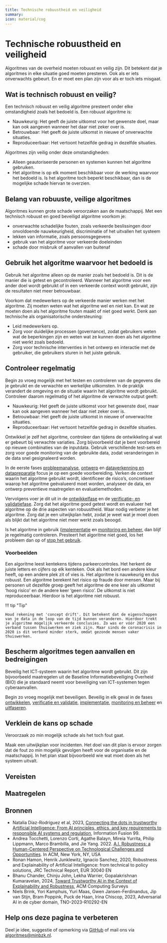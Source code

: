 ```yaml
---
title: Technische robuustheid en veiligheid
summary: 
icon: material/cog
---
```


# Technische robuustheid en veiligheid
Algoritmes van de overheid moeten robuust en veilig zijn. Dit betekent dat je algoritmes in elke situatie goed moeten presteren. Ook als er iets onverwachts gebeurt. En er moet een plan zijn voor als er toch iets misgaat.

## Wat is technisch robuust en veilig?
Een technisch robuust en veilig algoritme presteert onder elke omstandigheid zoals het bedoeld is. 
Een robuust algoritme is:

- Nauwkeurig: Het geeft de juiste uitkomst voor het gewenste doel, maar kan ook aangeven wanneer het daar niet zeker over is.
- Betrouwbaar: Het geeft de juiste uitkomst in nieuwe of onverwachte situaties.
- Reproduceerbaar: Het vertoont hetzelfde gedrag in dezelfde situaties.

Algoritmes zijn veilig onder deze omstandigheden:

- Alleen geautoriseerde personen en systemen kunnen het algoritme gebruiken.
- Het algoritme is op elk moment beschikbaar voor de werking waarvoor het bedoeld is. Is het algoritme toch beperkt beschikbaar, dan is de mogelijke schade hiervan te overzien.

## Belang van robuuste, veilige algoritmes
Algoritmes kunnen grote schade veroorzaken aan de maatschappij. Met een technisch robuust en goed beveiligd algoritme voorkom je:

- onverwachte schadelijke fouten, zoals verkeerde beslissingen door onvoldoende nauwkeurigheid, discriminatie of het uitvallen het systeem
- lekken van informatie, zoals persoonsgegevens
- gebruik van het algoritme voor verkeerde doeleinden
- schade door misbruik of aanvallen van buitenaf

## Gebruik het algoritme waarvoor het bedoeld is
Gebruik het algoritme alleen op de manier zoals het bedoeld is. Dit is de manier die is getest en gecontroleerd. Wanneer het algoritme voor een ander doel wordt gebruikt of in een verkeerde context wordt gebruikt, zijn de resultaten niet meer betrouwbaar. 

Voorkom dat medewerkers op de verkeerde manier werken met het algoritme. Zij moeten weten wat het algoritme wel en niet kan. En wat ze moeten doen als het algoritme fouten maakt of niet goed werkt. Denk aan technische als organisatorische ondersteuning:

- Leid medewerkers op.
- Zorg voor duidelijke processen (governance), zodat gebruikers weten wat de beperkingen zijn en weten wat ze kunnen doen als het algoritme niet werkt zoals bedoeld.
- Zorg voor technische interventies in het ontwerp en interactie met de gebruiker, die gebruikers sturen in het juiste gebruik.

## Controleer regelmatig
Begin zo vroeg mogelijk met het testen en controleren van de gegevens die je gebruikt en de verwachte en werkelijke uitkomsten. In de praktijk verandert de omgeving en de situatie waarin het algoritme wordt gebruikt. Controleer daarom regelmatig of het algoritme de verwachte output geeft:

- Nauwkeurig: Het geeft de juiste uitkomst voor het gewenste doel, maar kan ook aangeven wanneer het daar niet zeker over is.
- Betrouwbaar: Het geeft de juiste uitkomst in nieuwe of onverwachte situaties.
- Reproduceerbaar: Het vertoont hetzelfde gedrag in dezelfde situaties.

Ontwikkel je zelf het algoritme, controleer dan tijdens de ontwikkeling al wat er gebeurt bij verwachte variaties. Zorg bijvoorbeeld dat je bent voorbereid op nieuwe combinaties van de inputdata. Gebruik verschillende test-sets en zorg voor goede monitoring van de gebruikte data, zodat veranderingen in de data snel gesignaleerd worden. 

In de eerste fases [probleemanalyse](../../levenscyclus/probleemanalyse.md), [ontwerp](../../levenscyclus/ontwerp.md) en [dataverkenning en datapreparatie](../../levenscyclus/dataverkenning-en-datapreparatie.md) focus je op een goede voorbereiding. Verken de context waarin het algoritme gebruikt wordt, identificeer de risico’s, concretiseer waarop het algoritme geëvalueerd moet worden, analyseer de data, en ontwerp preventieve maatregelen en evaluatiemethoden. 

Vervolgens voer je dit uit in de [ontwikkelfase](../../levenscyclus/ontwikkelen.md) en de [verificatie- en validatiefase](../../levenscyclus/verificatie-en-validatie.md). Zorg dat het algoritme goed getest wordt en evalueer het algoritme op de drie aspecten van robuustheid. Waar nodig verbeter je het algoritme. Zorg dat je een uitwijkplan hebt, zodat je weet wat je moet doen als blijkt dat het algoritme niet meer werkt zoals beoogd.

Is het algoritme in gebruik ([implementatie](../../levenscyclus/implementatie.md) en [monitoring en beheer](../../levenscyclus/monitoring-en-beheer.md), dan blijf je regelmatig controleren. Presteert het algoritme niet goed, los het probleem dan op of [stop het gebruik](../../levenscyclus/uitfaseren.md). 

### Voorbeelden
Een algoritme leest kentekens tijdens parkeercontroles. Het herkent de juiste letters en cijfers op elk kenteken. Ook als het bord een andere kleur heeft, op een andere plek zit of vies is. Het algoritme is nauwkeurig en dus robuust.
Een algoritme berekent het risico op fraude door mensen. Maar bij personen uit dezelfde groep geeft het algoritme de ene keer als uitkomst ‘hoog risico’ en de andere keer ‘geen risico’. De uitkomst is niet reproduceerbaar. Hierdoor is het algoritme niet robuust.

!!! tip "Tip"

    Houd rekening met 'concept drift'. Dit betekent dat de eigenschappen van je data in de loop van de tijd kunnen veranderen. Hierdoor trekt je algoritme mogelijk verkeerde conclusies. Zo was er vóór 2020 een verband tussen thuiswerken en ziek zijn. Maar sinds de coronacrisis in 2020 is dit verband minder sterk, omdat gezonde mensen vaker thuiswerken. 

## Bescherm algoritmes tegen aanvallen en bedreigingen
Beveilig het ICT-systeem waarin het algoritme wordt gebruikt. Dit zijn bijvoorbeeld maatregelen uit de Baseline Informatiebeveiliging Overheid (BIO) die je standaard neemt voor beveiliging van ICT-systemen tegen cyberaanvallen.

Begin zo vroeg mogelijk met beveiligen. Beveilig in elk geval in de fases [ontwikkelen](../../levenscyclus/ontwikkelen.md), [verificatie en validatie](../../levenscyclus/verificatie-en-validatie.md), [implementatie](../../levenscyclus/implementatie.md), [monitoring en beheer](../../levenscyclus/monitoring-en-beheer.md) en [uitfaseren](../../levenscyclus/uitfaseren.md).

## Verklein de kans op schade
Veroorzaak zo min mogelijk schade als het toch fout gaat. 

Maak een uitwijkplan voor incidenten. Het doel van dit plan is ervoor zorgen dat de fout zo min mogelijk gevolgen heeft voor de organisatie en de maatschappij. In het plan staat bijvoorbeeld wie wat moet doen als het systeem uitvalt.

## Vereisten

<!-- list_vereisten onderwerp/technische-robuustheid-en-veiligheid no-search no-onderwerp no-rol no-levenscyclus -->

## Maatregelen

<!-- list_maatregelen onderwerp/technische-robuustheid-en-veiligheid no-search no-onderwerp no-rol no-levenscyclus -->

## Bronnen

- Natalia Díaz-Rodríguez et al, 2023, [Connecting the dots in trustworthy Artificial Intelligence: From AI principles, ethics, and key requirements to responsible AI systems and regulation](https://doi.org/10.1016/j.inffus.2023.101896), Information Fusion 99.
- Andrea Tocchetti, Lorenzo Corti, Agathe Balayn, Mireia Yurrita, Philip Lippmann, Marco Brambilla, and Jie Yang. 2022. [A.I. Robustness: a Human-Centered Perspective on Technological Challenges and Opportunities](https://agathe-balayn.github.io/assets/pdf/ACM_survey23.pdf). In ACM, New York, NY, USA
- Ronan Hamon, Henrik Junklewitz, Ignacio Sanchez, 2020, Robustness and Explainability of Artificial Intelligence: from technical to policy solutions, JRC Technical Report, EUR 30040 EN
- Bhanu Chander, Chinju John, Lekha Warrier, Gopalakrishnan Kumaravelan, 2024, [Toward Trustworthy AI in the Context of Explainability and Robustness](http://dx.doi.org/10.1145/3675392 ), ACM Computing Surveys
- Niels Brink, Yori Kamphuis, Yuri Maas, Gwen Jansen-Ferdinandus, Jip van Stijn, Bram Poppink, Puck de Haan, Irina Chiscop, 2023, Adversarial AI in de cyber domain, TNO-2023-R10292-EN

## Help ons deze pagina te verbeteren
Deel je idee, suggestie of opmerking via [GitHub](https://github.com/MinBZK/Algoritmekader/edit/main/docs/bouwblokken/technische-robuustheid-en-veiligheid/index.md) of mail ons via [algoritmes@minbzk.nl](mailto:algoritmes@minbzk.nl).

